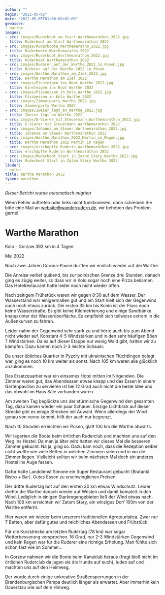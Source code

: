 ```yaml
---
author: ""
begin: "2022-05-01"
date: "2022-05-05T01:00:00+02:00"
gewässer:
- warthe
images:
- src: images/Ruderboot_am_Start_Warthemarathon_2022.jpg
  title: Ruderboot am Start Warthemarathon 2022
- src: images/Ruderboote_Warthemaratho_2022.jpg
  title: Ruderboote Warthemaratho 2022
- src: images/Ruderboot_Warthemarathon_2022.jpg
  title: Ruderboot Warthemarathon 2022
- src: images/Ruderer_auf_der_Warthe_2022_in_Posen.jpg
  title: Ruderer auf der Warthe 2022 in Posen
- src: images/Warthe_Marathon_am_Ziel_2022.jpg
  title: Warthe Marathon am Ziel 2022
- src: images/Einsteigen_ins_Boot_Warthe_2022.jpg
  title: Einsteigen ins Boot Warthe 2022
- src: images/Pizzaessen_in_Kolo_Warthe_2022.jpg
  title: Pizzaessen in Kolo Warthe 2022
- src: images/Zimmerparty_Warthe_2022.jpg
  title: Zimmerparty Warthe 2022
- src: images/Zweier_legt_an_Warthe_2022.jpg
  title: Zweier legt an Warthe 2022
- src: images/E-Vierer_mit_Steuermann_Warthemarathon_2022.jpg
  title: E-Vierer mit Steuermann Warthemarathon 2022
- src: images/Johanna_am_Steuer_Warthemarathon_2022.jpg
  title: Johanna am Steuer Warthemarathon 2022
- src: images/Warthe_Marathon_2022_Martin_im_Regen.jpg
  title: Warthe Marathon 2022 Martin im Regen
- src: images/erschopfte_Ruderin_Warthemarathon_2022.jpg
  title: erschöpfte Ruderin Warthemarathon 2022
- src: images/Ruderboot_Start_in_Zatom_Stary_Warthe_2022.jpg
  title: Ruderboot Start in Zatom Stary Warthe 2022
länder:
- polen
title: Warthe Marathon 2022
typen: marathon
---
```



*Dieser Bericht wurde automatisch migriert*

Wenn Fehler auftreten oder links nicht funktionieren, dann schreiben Sie bitte eine Mail an website@wanderrudern.de, wir beheben das Problem gerne!



# Warthe Marathon


Kolo - Gorzow 392 km in 4 Tagen

Mai 2022

Nach zwei Jahren Corona-Pause durften wir endlich wieder auf dei Warthe.

Die Anreise verlief quälend, bis zur polnischen Grenze drei Stunden, danach ging es zügig weiter, so dass wir in Kolo sogar noch eine Pizza bekamen. Das Hotelrestaurant hatte leider noch nicht wieder offen.

Nach zeitigem Frühstück waren wir gegen 8:30 auf dem Wasser. Der Wasserstand war einigermaßen gut und am Start hielt sich der Gegenwind auch noch etwas zurück. Die ersten 35 km bis Konin ist der Fluss noch keine Wasserstraße. Es gibt keine Kilometrierung und einige Sandbänke knapp unter der Wasseroberfläche. Es empfiehlt sich teilweise extrem in die Außenkurven zu fahren.

Leider nahm der Gegenwind sehr stark zu und hörte auch bis zum Abend nicht wieder auf. Konstant 4-5 Windstärken und in den sehr häufigen Böen 7 Windstärken. Da es auf dieser Etappe nur wenig Wald gibt, hatten wir zu kämpfen. Dazu kamen noch 2-3 leichte Schauer.

Da unser übliches Quartier in Pyzdry mit ukrainischen Flüchtlingen belegt war, ging es noch 10 km weiter als sonst. Nach 105 km waren alle glücklich anzukommen.

Das Ersatzquartier war ein einsames Hotel mitten im Nirgendwo. Die Zimmer waren gut, das Abendessen etwas knapp und das Essen in einem Gartenpavillon zu servieren ist bei 12 Grad auch nicht die beste Idee und das obwohl im Haus Säle vorhanden waren.

Am zweiten Tag beglückte uns der stürmische Gegenwind den gesamten Tag, dazu kamen wieder ein paar Schauer. Einzige Lichtblick auf dieser Strecke gibt es einige Strecken mit Auwald. Wenn allerdings der Wind genau von vorne kommt, hilft der auch nur begrenzt.

Nach 10 Stunden erreichten wir Posen, glatt 100 km die Warthe abwärts.

Wir lagerten die Boote beim örtlichen Ruderclub und machten uns auf den Weg ins Hostel. Da man ja älter wird hatten wir dieses Mal die besseren Zimmer gebucht. Na ja, ging so. Dazu kam noch, dass die Rezeption selber nicht wußte wie viele Betten in welchen Zimmern seien und in wo die Zimmer liegen. Vielleicht sollten wir beim nächsten Mal doch ein anderes Hostel ins Auge fassen.

Dafür hatte Landdienst Simone ein Super Restaurant gebucht (Bratanki Bistro + Bar). Gutes Essen zu erschwinglichen Preisen.

Der dritte Rudertag bot auf den ersten 30 km etwas Windschutz. Leider drehte die Warthe danach wieder auf Westen und damit komplett in den Wind. Lediglich in einigen Starkregengebieten ließ der Wind etwas nach. Nach 109 km erreichten wir Zatom Stary, ein winziges Dorf 100m von der Warthe entfernt.

Hier waren wir wieder beim unserem traditionellen Agrotouristica. Zwar nur 7 Betten, aber dafür gutes und reichliches Abendessen und Frühstück.

Für die Kurzstrecke am letzten Rudertag (78 km) war sogar Wetterbesserung versprochen. 16 Grad, nur 2-3 Windstärken Gegenwind und kein Regen war für die Ruderer eine richtige Erholung. Man fühlte sich schon fast wie im Sommer...

In Gorzow nahmen wir die Boote beim Kanuklub heraus (fragt bloß nicht im örtlichen Ruderclub da jagen sie die Hunde auf euch), luden auf und machten uns auf den Heimweg.

Der wurde durch einige unkreative Straßensperrungen in der Brandenburgischen Pampa deutlich länger als erwartet. Aber immerhin kein Dauerstau wie auf dem Hinweg.
